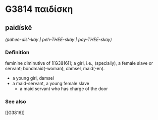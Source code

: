 # G3814 παιδίσκη

## paidískē

_(pahee-dis'-kay | peh-THEE-skay | pay-THEE-skay)_

### Definition

feminine diminutive of [[G3816]]; a girl, i.e., (specially), a female slave or servant; bondmaid(-woman), damsel, maid(-en).

- a young girl, damsel
- a maid-servant, a young female slave
  - a maid servant who has charge of the door

### See also

[[G3816]]

